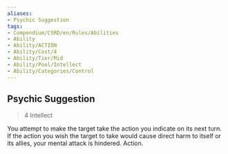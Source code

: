 ```yaml
---
aliases:
- Psychic Suggestion
tags:
- Compendium/CSRD/en/Rules/Abilities
- Ability
- Ability/ACTION
- Ability/Cost/4
- Ability/Tier/Mid
- Ability/Pool/Intellect
- Ability/Categories/Control
---
```


  
## Psychic Suggestion  
>4  Intellect  
  
You attempt to make the target take the action you indicate on its next turn. If the action you wish the target to take would cause direct harm to itself or its allies, your mental attack is hindered. Action.